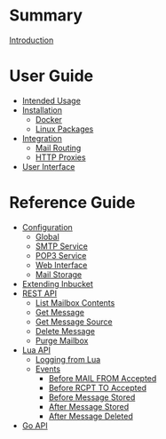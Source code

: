 # Summary

[Introduction](README.md)

# User Guide

- [Intended Usage](intended-usage.md)
- [Installation](installation/README.md)
    - [Docker](installation/docker.md)
    - [Linux Packages](installation/linux-package.md)
- [Integration]()
    - [Mail Routing]()
    - [HTTP Proxies]()
- [User Interface]()

# Reference Guide

- [Configuration](configuration/README.md)
    - [Global](configuration/global.md)
    - [SMTP Service](configuration/smtp.md)
    - [POP3 Service](configuration/pop3.md)
    - [Web Interface](configuration/web.md)
    - [Mail Storage](configuration/storage.md)
- [Extending Inbucket](extending.md)
- [REST API](rest/README.md)
    - [List Mailbox Contents](rest/get-mailbox.md)
    - [Get Message](rest/get-message.md)
    - [Get Message Source](rest/get-message-source.md)
    - [Delete Message](rest/delete-message.md)
    - [Purge Mailbox](rest/delete-mailbox.md)
- [Lua API](lua/README.md)
    - [Logging from Lua](lua/logging.md)
    - [Events](lua/events.md)
        - [Before MAIL FROM Accepted](lua/before-mail-from-accepted.md)
        - [Before RCPT TO Accepted](lua/before-rcpt-to-accepted.md)
        - [Before Message Stored](lua/before-message-stored.md)
        - [After Message Stored](lua/after-message-stored.md)
        - [After Message Deleted](lua/after-message-deleted.md)
- [Go API]()
